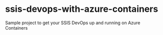 # ssis-devops-with-azure-containers
Sample project to get your SSIS DevOps up and running on Azure Containers
